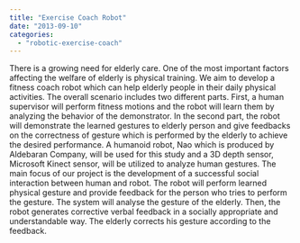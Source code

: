 ```yaml
---
title: "Exercise Coach Robot"
date: "2013-09-10"
categories: 
  - "robotic-exercise-coach"
---
```



There is a growing need for elderly care. One of the most important factors affecting the welfare of elderly is physical training. We aim to develop a fitness coach robot which can help elderly people in their daily physical activities. The overall scenario includes two different parts. First, a human supervisor will perform fitness motions and the robot will learn them by analyzing the behavior of the demonstrator. In the second part, the robot will demonstrate the learned gestures to elderly person and give feedbacks on the correctness of gesture which is performed by the elderly to achieve the desired performance. A humanoid robot, Nao which is produced by Aldebaran Company, will be used for this study and a 3D depth sensor, Microsoft Kinect sensor, will be utilized to analyze human gestures. The main focus of our project is the development of a successful social interaction between human and robot. The robot will perform learned physical gesture and provide feedback for the person who tries to perform the gesture. The system will analyse the gesture of the elderly. Then, the robot generates corrective verbal feedback in a socially appropriate and understandable way. The elderly corrects his gesture according to the feedback.
